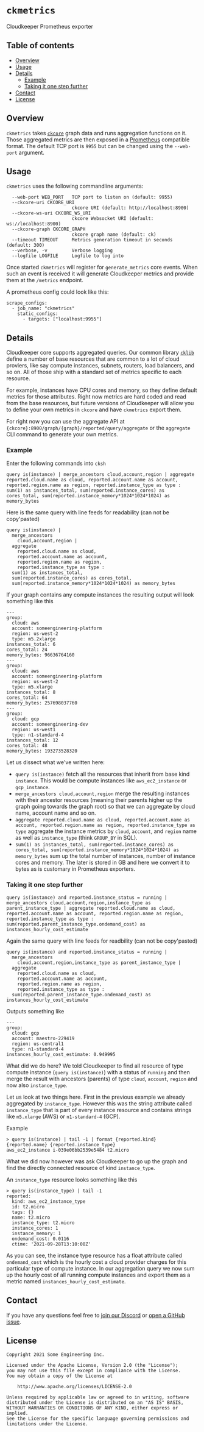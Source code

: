 # `ckmetrics`
Cloudkeeper Prometheus exporter


## Table of contents

* [Overview](#overview)
* [Usage](#usage)
* [Details](#details)
    * [Example](#example)
    * [Taking it one step further](#taking-it-one-step-further)
* [Contact](#contact)
* [License](#license)


## Overview
`ckmetrics` takes [`ckcore`](../ckcore/) graph data and runs aggregation functions on it. Those aggregated metrics
are then exposed in a [Prometheus](https://prometheus.io/) compatible format. The default TCP port is `9955` but
can be changed using the `--web-port` argument.


## Usage
`ckmetrics` uses the following commandline arguments:
```
  --web-port WEB_PORT   TCP port to listen on (default: 9955)
  --ckcore-uri CKCORE_URI
                        ckcore URI (default: http://localhost:8900)
  --ckcore-ws-uri CKCORE_WS_URI
                        ckcore Websocket URI (default: ws://localhost:8900)
  --ckcore-graph CKCORE_GRAPH
                        ckcore graph name (default: ck)
  --timeout TIMEOUT     Metrics generation timeout in seconds (default: 300)
  --verbose, -v         Verbose logging
  --logfile LOGFILE     Logfile to log into
```

Once started `ckmetrics` will register for `generate_metrics` core events. When such an event is received it will
generate Cloudkeeper metrics and provide them at the `/metrics` endpoint.

A prometheus config could look like this:
```
scrape_configs:
  - job_name: "ckmetrics"
    static_configs:
      - targets: ["localhost:9955"]
```

## Details
Cloudkeeper core supports aggregated queries. Our common library [`cklib`](../cklib/) define a number of base resources that are common to a lot of cloud proviers, like say compute instances, subnets, routers, load balancers, and so on. All of those ship with a standard set of metrics specific to each resource.

For example, instances have CPU cores and memory, so they define default metrics for those attributes. Right now metrics are hard coded and read from the base resources, but future versions of Cloudkeeper will allow you to define your own metrics in `ckcore` and have `ckmetrics` export them.

For right now you can use the aggregate API at `{ckcore}:8900/graph/{graph}/reported/query/aggregate` or the `aggregate` CLI command to generate your own metrics.

### Example
Enter the following commands into `cksh`
```
query is(instance) | merge_ancestors cloud,account,region | aggregate reported.cloud.name as cloud, reported.account.name as account, reported.region.name as region, reported.instance_type as type : sum(1) as instances_total, sum(reported.instance_cores) as cores_total, sum(reported.instance_memory*1024*1024*1024) as memory_bytes
```

Here is the same query with line feeds for readability (can not be copy'pasted)
```
query is(instance) |
  merge_ancestors
    cloud,account,region |
  aggregate
    reported.cloud.name as cloud,
    reported.account.name as account,
    reported.region.name as region,
    reported.instance_type as type :
  sum(1) as instances_total,
  sum(reported.instance_cores) as cores_total,
  sum(reported.instance_memory*1024*1024*1024) as memory_bytes
```

If your graph contains any compute instances the resulting output will look something like this
```
---
group:
  cloud: aws
  account: someengineering-platform
  region: us-west-2
  type: m5.2xlarge
instances_total: 6
cores_total: 24
memory_bytes: 96636764160
---
group:
  cloud: aws
  account: someengineering-platform
  region: us-west-2
  type: m5.xlarge
instances_total: 8
cores_total: 64
memory_bytes: 257698037760
---
group:
  cloud: gcp
  account: someengineering-dev
  region: us-west1
  type: n1-standard-4
instances_total: 12
cores_total: 48
memory_bytes: 193273528320
```

Let us dissect what we've written here:
- `query is(instance)` fetch all the resources that inherit from base kind `instance`. This would be compute instances like `aws_ec2_instance` or `gcp_instance`.
- `merge_ancestors cloud,account,region` merge the resulting instances with their ancestor resources (meaning their parents higher up the graph going towards the graph root) so that we can aggregate by cloud name, account name and so on.
- `aggregate reported.cloud.name as cloud, reported.account.name as account, reported.region.name as region, reported.instance_type as type` aggregate the instance metrics by `cloud`, `account`, and `region` name as well as `instance_type` (think `GROUP_BY` in SQL).
- `sum(1) as instances_total, sum(reported.instance_cores) as cores_total, sum(reported.instance_memory*1024*1024*1024) as memory_bytes` sum up the total number of instances, number of instance cores and memory. The later is stored in GB and here we convert it to bytes as is customary in Prometheus exporters.


### Taking it one step further
```
query is(instance) and reported.instance_status = running | merge_ancestors cloud,account,region,instance_type as parent_instance_type | aggregate reported.cloud.name as cloud, reported.account.name as account, reported.region.name as region, reported.instance_type as type : sum(reported.parent_instance_type.ondemand_cost) as instances_hourly_cost_estimate
```

Again the same query with line feeds for readbility (can not be copy'pasted)
```
query is(instance) and reported.instance_status = running |
  merge_ancestors
    cloud,account,region,instance_type as parent_instance_type |
  aggregate
    reported.cloud.name as cloud,
    reported.account.name as account,
    reported.region.name as region,
    reported.instance_type as type :
  sum(reported.parent_instance_type.ondemand_cost) as instances_hourly_cost_estimate
```

Outputs something like
```
---
group:
  cloud: gcp
  account: maestro-229419
  region: us-central1
  type: n1-standard-4
instances_hourly_cost_estimate: 0.949995
```

What did we do here? We told Cloudkeeper to find all resource of type compute instance (`query is(instance)`) with a status of `running` and then merge the result with ancestors (parents) of type `cloud`, `account`, `region` and now also `instance_type`.

Let us look at two things here. First in the previous example we already aggregated by `instance_type`. However this was the string attribute called `instance_type` that is part of every instance resource and contains strings like `m5.xlarge` (AWS) or `n1-standard-4` (GCP).

Example
```
> query is(instance) | tail -1 | format {reported.kind} {reported.name} {reported.instance_type}
aws_ec2_instance i-039e06bb2539e5484 t2.micro
```

What we did now however was ask Cloudkeeper to go up the graph and find the directly connected resource of kind `instance_type`.

An `instance_type` resource looks something like this
```
> query is(instance_type) | tail -1
reported:
  kind: aws_ec2_instance_type
  id: t2.micro
  tags: {}
  name: t2.micro
  instance_type: t2.micro
  instance_cores: 1
  instance_memory: 1
  ondemand_cost: 0.0116
  ctime: '2021-09-28T13:10:08Z'
```

As you can see, the instance type resource has a float attribute called `ondemand_cost` which is the hourly cost a cloud provider charges for this particular type of compute instance. In our aggregation query we now sum up the hourly cost of all running compute instances and export them as a metric named `instances_hourly_cost_estimate`.


## Contact
If you have any questions feel free to [join our Discord](https://discord.gg/3G3sX6y3bt) or [open a GitHub issue](https://github.com/someengineering/cloudkeeper/issues/new).


## License
```
Copyright 2021 Some Engineering Inc.

Licensed under the Apache License, Version 2.0 (the "License");
you may not use this file except in compliance with the License.
You may obtain a copy of the License at

    http://www.apache.org/licenses/LICENSE-2.0

Unless required by applicable law or agreed to in writing, software
distributed under the License is distributed on an "AS IS" BASIS,
WITHOUT WARRANTIES OR CONDITIONS OF ANY KIND, either express or implied.
See the License for the specific language governing permissions and
limitations under the License.
```
